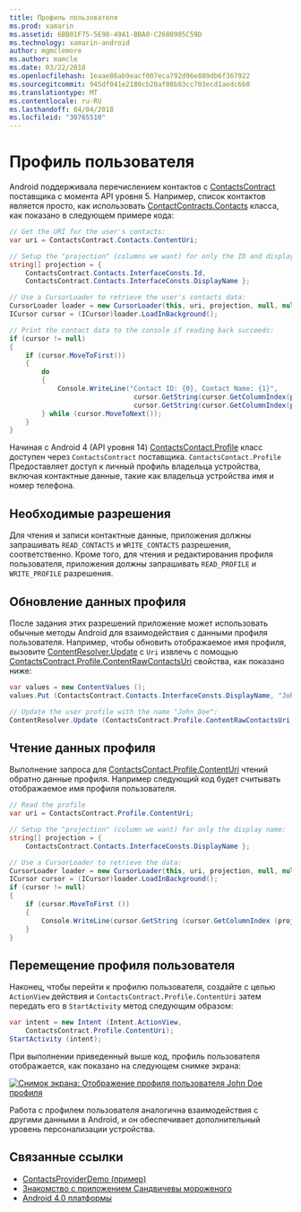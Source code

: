 ```yaml
---
title: Профиль пользователя
ms.prod: xamarin
ms.assetid: 6BB01F75-5E98-49A1-BBA0-C2680905C59D
ms.technology: xamarin-android
author: mgmclemore
ms.author: mamcle
ms.date: 03/22/2018
ms.openlocfilehash: 1eaae86ab9eacf007eca792d96e889db6f367922
ms.sourcegitcommit: 945df041e2180cb20af08b83cc703ecd1aedc6b0
ms.translationtype: MT
ms.contentlocale: ru-RU
ms.lasthandoff: 04/04/2018
ms.locfileid: "30765510"
---
```

# <a name="user-profile"></a>Профиль пользователя

Android поддерживала перечислением контактов с [ContactsContract](https://developer.xamarin.com/api/type/Android.Provider.ContactsContract/) поставщика с момента API уровня 5. Например, список контактов является просто, как использовать [ContactContracts.Contacts](https://developer.xamarin.com/api/type/Android.Provider.ContactsContract+Contacts/) класса, как показано в следующем примере кода:

```csharp
// Get the URI for the user's contacts:
var uri = ContactsContract.Contacts.ContentUri;

// Setup the "projection" (columns we want) for only the ID and display name:
string[] projection = {
    ContactsContract.Contacts.InterfaceConsts.Id, 
    ContactsContract.Contacts.InterfaceConsts.DisplayName };

// Use a CursorLoader to retrieve the user's contacts data:
CursorLoader loader = new CursorLoader(this, uri, projection, null, null, null);
ICursor cursor = (ICursor)loader.LoadInBackground();

// Print the contact data to the console if reading back succeeds:
if (cursor != null)
{
    if (cursor.MoveToFirst())
    {
        do
        {
            Console.WriteLine("Contact ID: {0}, Contact Name: {1}",
                               cursor.GetString(cursor.GetColumnIndex(projection[0])),
                               cursor.GetString(cursor.GetColumnIndex(projection[1])));
        } while (cursor.MoveToNext());
    }
}
```

Начиная с Android 4 (API уровня 14) [ContactsContact.Profile](https://developer.xamarin.com/api/type/Android.Provider.ContactsContract+Profile/) класс доступен через `ContactsContract` поставщика. `ContactsContact.Profile` Предоставляет доступ к личный профиль владельца устройства, включая контактные данные, такие как владельца устройства имя и номер телефона.


## <a name="required-permissions"></a>Необходимые разрешения

Для чтения и записи контактные данные, приложения должны запрашивать `READ_CONTACTS` и `WRITE_CONTACTS` разрешения, соответственно.
Кроме того, для чтения и редактирования профиля пользователя, приложения должны запрашивать `READ_PROFILE` и `WRITE_PROFILE` разрешения.


## <a name="updating-profile-data"></a>Обновление данных профиля

После задания этих разрешений приложение может использовать обычные методы Android для взаимодействия с данными профиля пользователя. Например, чтобы обновить отображаемое имя профиля, вызовите [ContentResolver.Update](https://developer.xamarin.com/api/member/Android.Content.ContentResolver.Update) с `Uri` извлечь с помощью [ContactsContract.Profile.ContentRawContactsUri](https://developer.xamarin.com/api/property/Android.Provider.ContactsContract+Profile.ContentRawContactsUri/) свойства, как показано ниже:

```csharp
var values = new ContentValues ();
values.Put (ContactsContract.Contacts.InterfaceConsts.DisplayName, "John Doe");

// Update the user profile with the name "John Doe":
ContentResolver.Update (ContactsContract.Profile.ContentRawContactsUri, values, null, null);
```

## <a name="reading-profile-data"></a>Чтение данных профиля

Выполнение запроса для [ContactsContact.Profile.ContentUri](https://developer.xamarin.com/api/property/Android.Provider.ContactsContract+Profile.ContentUri/) чтений обратно данные профиля. Например следующий код будет считывать отображаемое имя профиля пользователя.

```csharp
// Read the profile
var uri = ContactsContract.Profile.ContentUri;

// Setup the "projection" (column we want) for only the display name:
string[] projection = {
    ContactsContract.Contacts.InterfaceConsts.DisplayName };

// Use a CursorLoader to retrieve the data:
CursorLoader loader = new CursorLoader(this, uri, projection, null, null, null);
ICursor cursor = (ICursor)loader.LoadInBackground();
if (cursor != null)
{
    if (cursor.MoveToFirst ())
    {
        Console.WriteLine(cursor.GetString (cursor.GetColumnIndex (projection [0])));
    }
}
```

## <a name="navigating-to-the-user-profile"></a>Перемещение профиля пользователя

Наконец, чтобы перейти к профилю пользователя, создайте с целью `ActionView` действия и `ContactsContract.Profile.ContentUri` затем передать его в `StartActivity` метод следующим образом:

```csharp
var intent = new Intent (Intent.ActionView,
    ContactsContract.Profile.ContentUri);           
StartActivity (intent);
```

При выполнении приведенный выше код, профиль пользователя отображается, как показано на следующем снимке экрана:

[![Снимок экрана: Отображение профиля пользователя John Doe профиля](user-profile-images/01-profile-screen-sml.png)](user-profile-images/01-profile-screen.png#lightbox)

Работа с профилем пользователя аналогична взаимодействия с другими данными в Android, и он обеспечивает дополнительный уровень персонализации устройства.



## <a name="related-links"></a>Связанные ссылки

- [ContactsProviderDemo (пример)](https://developer.xamarin.com/samples/monodroid/ContactsProviderDemo/)
- [Знакомство с приложением Сандвичевы мороженого](http://www.android.com/about/ice-cream-sandwich/)
- [Android 4.0 платформы](http://developer.android.com/sdk/android-4.0.html)
